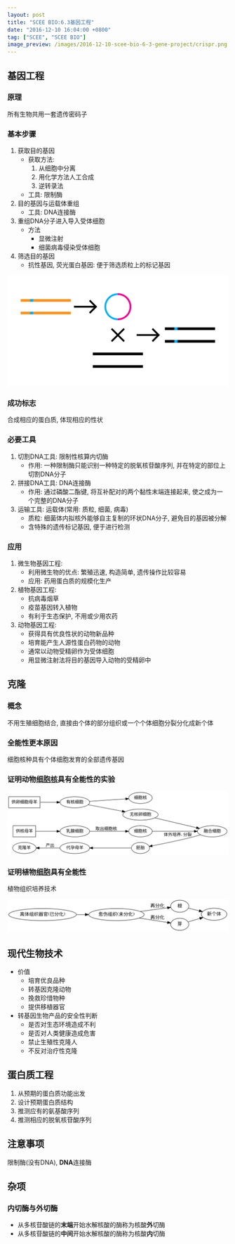 ```yaml
---
layout: post
title: "SCEE BIO:6.3基因工程"
date: "2016-12-10 16:04:00 +0800"
tag: ["SCEE", "SCEE BIO"]
image_preview: /images/2016-12-10-scee-bio-6-3-gene-project/crispr.png
---
```


## 基因工程

### 原理

所有生物共用一套遗传密码子

### 基本步骤

1. 获取目的基因
    * 获取方法:
        1. 从细胞中分离
        2. 用化学方法人工合成
        3. 逆转录法
    * 工具: 限制酶
2. 目的基因与运载体重组
    * 工具: DNA连接酶
3. 重组DNA分子进入导入受体细胞
    * 方法
        * 显微注射
        * 细菌病毒侵染受体细胞
4. 筛选目的基因
    * 抗性基因, 荧光蛋白基因: 便于筛选质粒上的标记基因

![](/images/2016-12-10-scee-bio-6-3-gene-project/breeding_transgenesis_cisgenesis.svg)

### 成功标志

合成相应的蛋白质, 体现相应的性状

### 必要工具

1. 切割DNA工具: 限制性核算内切酶
    * 作用: 一种限制酶只能识别一种特定的脱氧核苷酸序列, 并在特定的部位上切割DNA分子
2. 拼接DNA工具: DNA连接酶
    * 作用: 通过磷酸二酯键, 将互补配对的两个黏性末端连接起来, 使之成为一个完整的DNA分子
3. 运输工具: 运载体(常用: 质粒, 细菌, 病毒)
    * 质粒: 细菌体内拟核外能够自主复制的环状DNA分子, 避免目的基因被分解
    * 含特殊的遗传标记基因, 便于进行检测

### 应用

1. 微生物基因工程:
    * 利用微生物的优点: 繁殖迅速, 构造简单, 遗传操作比较容易
    * 应用: 药用蛋白质的规模化生产
2. 植物基因工程:
    * 抗病毒烟草
    * 疫苗基因转入植物
    * 有利于生态保护, 不用或少用农药
3. 动物基因工程:
    * 获得具有优良性状的动物新品种
    * 培育能产生人源性蛋白药物的动物
    * 通常以动物受精卵作为受体细胞
    * 用显微注射法将目的基因导入动物的受精卵中

## 克隆

### 概念

不用生殖细胞结合, 直接由个体的部分组织或一个个体细胞分裂分化成新个体

### 全能性更本原因

细胞核种具有个体细胞发育的全部遗传基因

### 证明动物<u>细胞核</u>具有全能性的实验

![](/images/2016-12-10-scee-bio-6-3-gene-project/animal-test.svg)

### 证明植物<u>细胞</u>具有全能性

植物组织培养技术

![](/images/2016-12-10-scee-bio-6-3-gene-project/plant-test.svg)

## 现代生物技术

* 价值
    * 培育优良品种
    * 转基因克隆动物
    * 挽救珍惜物种
    * 提供移植器官
* 转基因生物产品的安全性判断
    * 是否对生态环境造成不利
    * 是否对人类健康造成危害
    * 禁止生殖性克隆人
    * 不反对治疗性克隆

## 蛋白质工程

1. 从预期的蛋白质功能出发
2. 设计预期蛋白质结构
3. 推测应有的氨基酸序列
4. 推测相应的脱氧核苷酸序列

## 注意事项

限制酶(没有DNA), **DNA**连接酶

## 杂项

### 内切酶与外切酶

* 从多核苷酸链的**末端**开始水解核酸的酶称为核酸**外**切酶
* 从多核苷酸链的**中间**开始水解核酸的酶称为核酸**内**切酶

